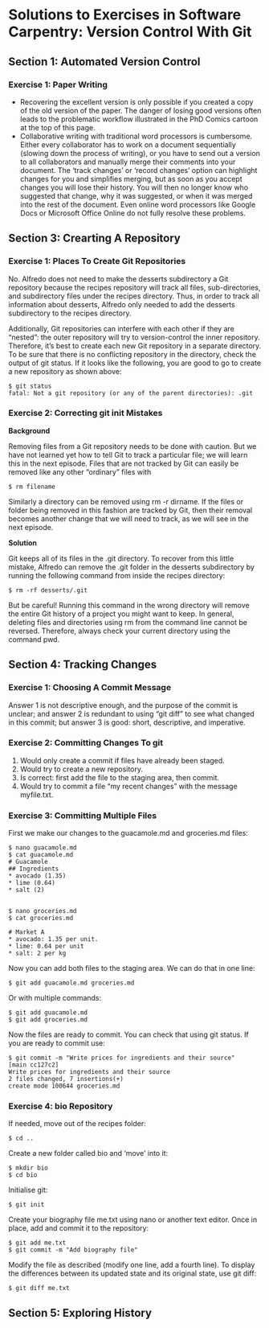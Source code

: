 # Solutions to Exercises in Software Carpentry: Version Control With Git

## Section 1: Automated Version Control

### Exercise 1: Paper Writing

- Recovering the excellent version is only possible if you created a copy of the old version of the paper. The danger of losing good versions often leads to the problematic workflow illustrated in the PhD Comics cartoon at the top of this page.
- Collaborative writing with traditional word processors is cumbersome. Either every collaborator has to work on a document sequentially (slowing down the process of writing), or you have to send out a version to all collaborators and manually merge their comments into your document. The ‘track changes’ or ‘record changes’ option can highlight changes for you and simplifies merging, but as soon as you accept changes you will lose their history. You will then no longer know who suggested that change, why it was suggested, or when it was merged into the rest of the document. Even online word processors like Google Docs or Microsoft Office Online do not fully resolve these problems.

## Section 3: Crearting A Repository

### Exercise 1: Places To Create Git Repositories

No. Alfredo does not need to make the desserts subdirectory a Git repository because the recipes repository will track all files, 
sub-directories, and subdirectory files under the recipes directory. Thus, in order to track all information about desserts, 
Alfredo only needed to add the desserts subdirectory to the recipes directory.

Additionally, Git repositories can interfere with each other if they are “nested”: the outer repository will try to version-control 
the inner repository. Therefore, it’s best to create each new Git repository in a separate directory. To be sure that there is no 
conflicting repository in the directory, check the output of git status. If it looks like the following, you are good to go to create 
a new repository as shown above:

    $ git status
    fatal: Not a git repository (or any of the parent directories): .git

### Exercise 2: Correcting git init Mistakes

**Background**

Removing files from a Git repository needs to be done with caution. But we have not learned yet how to tell Git to track a particular file; we will learn this in the next episode. Files that are not tracked by Git can easily be removed like any other “ordinary” files with

    $ rm filename
Similarly a directory can be removed using rm -r dirname. If the files or folder being removed in this fashion are tracked by Git, then their removal becomes another change that we will need to track, as we will see in the next episode.

**Solution**

Git keeps all of its files in the .git directory. To recover from this little mistake, Alfredo can remove the .git folder in the desserts subdirectory by running the following command from inside the recipes directory:

    $ rm -rf desserts/.git
But be careful! Running this command in the wrong directory will remove the entire Git history of a project you might want to keep. In general, deleting files and directories using rm from the command line cannot be reversed. Therefore, always check your current directory using the command pwd.

## Section 4: Tracking Changes

### Exercise 1: Choosing A Commit Message

Answer 1 is not descriptive enough, and the purpose of the commit is unclear; and answer 2 is redundant to using “git diff” to see what changed in this commit; but answer 3 is good: short, descriptive, and imperative.

### Exercise 2: Committing Changes To git

1. Would only create a commit if files have already been staged.
2. Would try to create a new repository.
3. Is correct: first add the file to the staging area, then commit.
4. Would try to commit a file “my recent changes” with the message myfile.txt.

### Exercise 3: Committing Multiple Files

First we make our changes to the guacamole.md and groceries.md files:

    $ nano guacamole.md
    $ cat guacamole.md
    # Guacamole
    ## Ingredients
    * avocado (1.35)
    * lime (0.64)
    * salt (2)


    $ nano groceries.md
    $ cat groceries.md

    # Market A
    * avocado: 1.35 per unit.
    * lime: 0.64 per unit
    * salt: 2 per kg
Now you can add both files to the staging area. We can do that in one line:

    $ git add guacamole.md groceries.md
Or with multiple commands:

    $ git add guacamole.md
    $ git add groceries.md
Now the files are ready to commit. You can check that using git status. If you are ready to commit use:

    $ git commit -m "Write prices for ingredients and their source"
    [main cc127c2]
    Write prices for ingredients and their source
    2 files changed, 7 insertions(+)
    create mode 100644 groceries.md

### Exercise 4: bio Repository

If needed, move out of the recipes folder:

    $ cd ..
Create a new folder called bio and ‘move’ into it:

    $ mkdir bio
    $ cd bio
Initialise git:

    $ git init
Create your biography file me.txt using nano or another text editor. Once in place, add and commit it to the repository:

    $ git add me.txt
    $ git commit -m "Add biography file"
Modify the file as described (modify one line, add a fourth line). To display the differences between its updated state and its original state, use git diff:

    $ git diff me.txt

## Section 5: Exploring History
